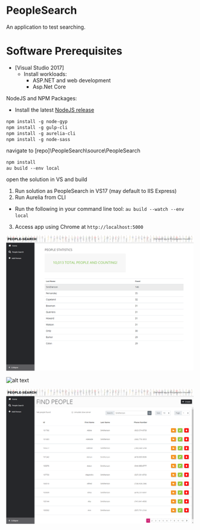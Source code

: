 # PeopleSearch
An application to test searching.

# Software Prerequisites
- [Visual Studio 2017]
    - Install workloads: 
        - ASP<span/>.NET and web development
        - Asp.Net Core
        
NodeJS and NPM Packages:
- Install the latest [NodeJS release](https://nodejs.org/en/download/current/)
```
npm install -g node-gyp
npm install -g gulp-cli
npm install -g aurelia-cli
npm install -g node-sass
```
navigate to  [repo]\PeopleSearch\source\PeopleSearch
```
npm install
au build --env local
```
open the solution in VS and build
 1. Run solution as PeopleSearch in VS17 (may default to IIS Express)
 2. Run Aurelia from CLI
 - Run the following in your command line tool: `au build --watch --env local`
 3. Access app using Chrome at `http://localhost:5000`


![alt text](screen.png "Home screen shot")

![alt text](screen1.png "Search screen shot")

![alt text](screen2.png "New person screen shot")
